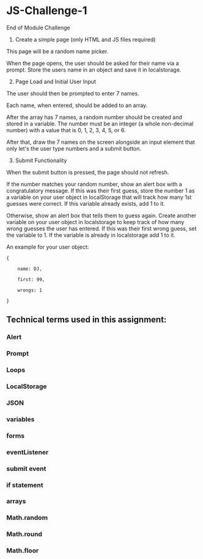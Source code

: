# JS-Challenge-1
End of Module Challenge

1. Create a simple page (only HTML and JS files required)

This page will be a random name picker.

When the page opens, the user should be asked for their name via a prompt.
Store the users name in an object and save it in localstorage.

2. Page Load and Initial User Input

The user should then be prompted to enter 7 names.

Each name, when entered, should be added to an array.

After the array has 7 names, a random number should be created and stored in a variable.
The number must be an integer (a whole non-decimal number) with a value that is 0, 1, 2, 3, 4, 5, or 6.

After that, draw the 7 names on the screen alongside an input element that only let's the user type numbers and a submit button.

3. Submit Functionality

When the submit button is pressed, the page should not refresh.

If the number matches your random number, show an alert box with a congratulatory message.
If this was their first guess, store the number 1 as a variable on your user object in localStorage that will track how many 1st guesses were correct.
If this variable already exists, add 1 to it.

Otherwise, show an alert box that tells them to guess again.
Create another variable on your user object in localstorage to keep track of how many wrong guesses the user has entered. 
If this was their first wrong guess, set the variable to 1.
If the variable is already in localstorage add 1 to it.

An example for your user object:


    {

        name: DJ,

        first: 99,
        
        wrongs: 1

    }

## Technical terms used in this assignment:

### Alert

### Prompt

### Loops

### LocalStorage

### JSON

### variables

### forms

### eventListener

### submit event

### if statement

### arrays

### Math.random

### Math.round

### Math.floor
